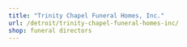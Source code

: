 ```yaml
---
title: "Trinity Chapel Funeral Homes, Inc."
url: /detroit/trinity-chapel-funeral-homes-inc/
shop: funeral directors
---
```

